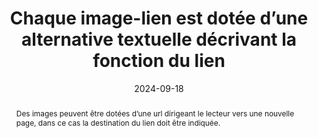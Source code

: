 ---
title: Chaque image-lien est dotée d’une alternative textuelle décrivant la fonction du lien 
abstract: Des images peuvent être dotées d’une url dirigeant le lecteur vers une nouvelle page, dans ce cas la destination du lien doit être indiquée.
categories: 
    - "Images et médias"
agrege: O4112-E023
opquast: '4 112'
indiceebook: '23'
description: "Règle n° 023"
before: "022"
weight: "023"
after: "024"
actif: '1'
layout: rules
date: 2024-09-18
tags: 
    - "Accessibilité"
    - "Utilisabilité"
objectif: 
    - "Indiquer le contenu de l’image"
    - "Indiquer où va le lien et éviter les textes « cliquez ici »"
    - "Indiquer le chemin de navigation de façon explicite"
    - "Comprendre la fonction de l’image et le sens des url présents sur les images"
    - "Permettre une bonne indexation par l’application de lecture."
Meo: 
    - "Décrire l’action associée au clic sur l’image"
    - "Indiquer l’adresse de la page cible ou le rôle du lien dans l’attribut alt de l’élément img ;"
    - "Indiquer l’adresse de la page cible ou le rôle du lien dans alt de l’élément area ;"
    - "Indiquer l’adresse de la page cible ou le rôle du lien dans alt de l’élément object ;"
    - "Indiquer l’adresse de la page cible ou le rôle du lien dans alt de l’élément canevas ;"
    - "Nommer le fichier de l’image avec des mots clés explicitesIndiquer l’adresse de la page cible de façon explicite"
Controle: 
    - "Vérifier que l’attribut alt de chaque élément img concerné indique la cible ou le rôle du lien."
    - "Vérifier que l’attribut alt de chaque élément area concerné indique la cible ou le rôle du lien."
    - "Vérifier que le contenu de chaque élément object concerné indique la cible ou le rôle du lien."
    - "Vérifier que le contenu de chaque élément canvas concerné indique la cible ou le rôle du lien."
    - "Vérifier le libellé textuel de tout autre élément ayant le rôle d’un lien."
epubcheck: false
ace: true
humancheck: true
ReadiumGoToolkit: 
Source: 
    - "Opquast"
Referentiel: 
    - ""
steps: 
    - "Projet éditorial"
---